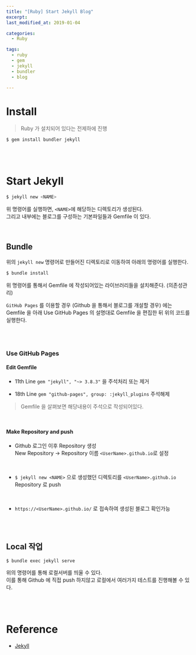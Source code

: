 ```yaml
---
title: "[Ruby] Start Jekyll Blog"
excerpt: 
last_modified_at: 2019-01-04

categories:
  - Ruby

tags:
  - ruby
  - gem
  - jekyll
  - bundler
  - blog

---
```


# Install

> Ruby 가 설치되어 있다는 전제하에 진행

```bash
$ gem install bundler jekyll
```

<br><br>

# Start Jekyll

```bash
$ jekyll new <NAME>
```

위 명령어를 실행하면, `<NAME>`에 해당하는 디렉토리가 생성된다.  
그리고 내부에는 블로그를 구성하는 기본파일들과 Gemfile 이 있다.

<br>

## Bundle

위의 `jekyll new` 명령어로 만들어진 디렉토리로 이동하여 아래의 명령어를 실행한다.

```bash
$ bundle install
```

위 명령어를 통해서 Gemfile 에 작성되어있는 라이브러리들을 설치해준다. (의존성관리)  

`GitHub Pages` 를 이용할 경우 (Github 을 통해서 블로그를 개설할 경우) 에는  
Gemfile 을 아래 Use GitHub Pages 의 설명대로 Gemfile 을 편집한 뒤 위의 코드를 실행한다.

<br><br>

### Use GitHub Pages

#### Edit Gemfile

- 11th Line `gem "jekyll", "~> 3.8.3"` 을 주석처리 또는 제거

- 18th Line `gem "github-pages", group: :jekyll_plugins` 주석해제

> Gemfile 을 살펴보면 해당내용이 주석으로 작성되어있다.

<br>

#### Make Repository and push

- Github 로그인 이후 Repository 생성  
New Repository → Repository 이름 `<UserName>.github.io`로 설정

<br>

- `$ jekyll new <NAME>` 으로 생성했던 디렉토리를 `<UserName>.github.io` Repository 로 push

<br>

- `https://<UserName>.github.io/` 로 접속하여 생성된 블로그 확인가능

<br><br>

## Local 작업

```
$ bundle exec jekyll serve
```

위의 명령어를 통해 로컬서버를 띄울 수 있다.  
이를 통해 Github 에 직접 push 하지않고 로컬에서 여러가지 테스트를 진행해볼 수 있다.

<br><br>

# Reference

- [Jekyll](https://jekyllrb.com/)

